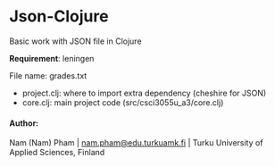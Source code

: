 # Json-Clojure

Basic work with JSON file in Clojure

**Requirement**: leningen

File name: grades.txt

* project.clj: where to import extra dependency (cheshire for JSON)
* core.clj: main project code (src/csci3055u_a3/core.clj)


#### Author:
Nam (Nam) Pham | nam.pham@edu.turkuamk.fi | Turku University of Applied Sciences, Finland